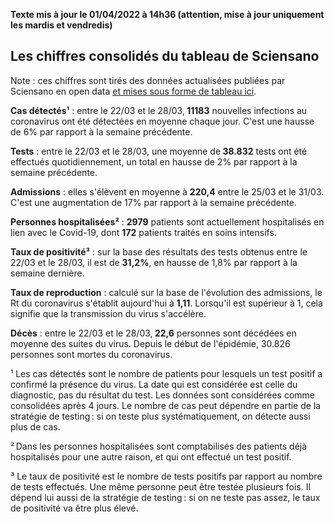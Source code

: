 <strong>Texte mis à jour le 01/04/2022 à 14h36 (attention, mise à jour uniquement les mardis et vendredis)</strong><h2>Les chiffres consolidés du tableau de Sciensano</h2><p>Note : ces chiffres sont tirés des données actualisées publiées par Sciensano en open data <a href='https://datastudio.google.com/embed/u/0/reporting/c14a5cfc-cab7-4812-848c-0369173148ab/page/ZwmOB_blank'>et mises sous forme de tableau ici</a>.<p><strong>Cas détectés¹</strong> : entre le 22/03 et le 28/03,<strong> 11183</strong> nouvelles infections au coronavirus ont été détectées en moyenne chaque jour. C'est une hausse de 6% par rapport à la semaine précédente.<p><strong>Tests</strong> : entre le 22/03 et le 28/03, une moyenne de<strong> 38.832</strong> tests ont été effectués quotidiennement, un total en hausse de 2% par rapport à la semaine précédente.<p><strong>Admissions</strong> : elles s'élèvent en moyenne à <strong> 220,4</strong> entre le 25/03 et le 31/03. C'est une augmentation de 17% par rapport à la semaine précédente.<p><strong>Personnes hospitalisées²</strong> : <strong>2979</strong> patients sont actuellement hospitalisés en lien avec le Covid-19, dont <strong>172</strong> patients traités en soins intensifs.<p><strong>Taux de positivité³</strong> : sur la base des résultats des tests obtenus entre le 22/03 et le 28/03, il est de <strong>31,2%</strong>, en hausse de 1,8% par rapport à la semaine dernière.<p><strong>Taux de reproduction</strong> : calculé sur la base de l'évolution des admissions, le Rt du coronavirus s'établit aujourd'hui à <strong>1,11</strong>. Lorsqu'il est supérieur à 1, cela signifie que la transmission du virus s'accélère.<p><strong>Décès</strong> : entre le 22/03 et le 28/03,<strong> 22,6</strong> personnes sont décédées en moyenne des suites du virus. Depuis le début de l'épidémie, 30.826 personnes sont mortes du coronavirus.<p>¹ Les cas détectés sont le nombre de patients pour lesquels un test positif a confirmé la présence du virus. La date qui est considérée est celle du diagnostic, pas du résultat du test. Les données sont considérées comme consolidées après 4 jours. Le nombre de cas peut dépendre en partie de la stratégie de testing : si on teste plus systématiquement, on détecte aussi plus de cas.<p>² Dans les personnes hospitalisées sont comptabilisés des patients déjà hospitalisés pour une autre raison, et qui ont effectué un test positif.<p>³ Le taux de positivité est le nombre de tests positifs par rapport au nombre de tests effectués. Une même personne peut être testée plusieurs fois. Il dépend lui aussi de la stratégie de testing : si on ne teste pas assez, le taux de positivité va être plus élevé.
